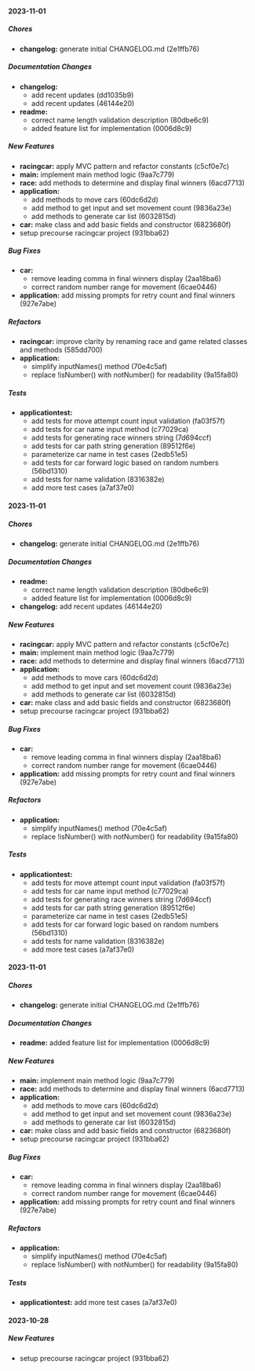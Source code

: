 #### 2023-11-01

##### Chores

* **changelog:**  generate initial CHANGELOG.md (2e1ffb76)

##### Documentation Changes

* **changelog:**
  *  add recent updates (dd1035b9)
  *  add recent updates (46144e20)
* **readme:**
  *  correct name length validation description (80dbe6c9)
  *  added feature list for implementation (0006d8c9)

##### New Features

* **racingcar:**  apply MVC pattern and refactor constants (c5cf0e7c)
* **main:**  implement main method logic (9aa7c779)
* **race:**  add methods to determine and display final winners (6acd7713)
* **application:**
  *  add methods to move cars (60dc6d2d)
  *  add method to get input and set movement count (9836a23e)
  *  add methods to generate car list (6032815d)
* **car:**  make class and add basic fields and constructor (6823680f)
*  setup precourse racingcar project (931bba62)

##### Bug Fixes

* **car:**
  *  remove leading comma in final winners display (2aa18ba6)
  *  correct random number range for movement (6cae0446)
* **application:**  add missing prompts for retry count and final winners (927e7abe)

##### Refactors

* **racingcar:**  improve clarity by renaming race and game related classes and methods (585dd700)
* **application:**
  *  simplify inputNames() method (70e4c5af)
  *  replace !isNumber() with notNumber() for readability (9a15fa80)

##### Tests

* **applicationtest:**
  *  add tests for move attempt count input validation (fa03f57f)
  *  add tests for car name input method (c77029ca)
  *  add tests for generating race winners string (7d694ccf)
  *  add tests for car path string generation (89512f6e)
  *  parameterize car name in test cases (2edb51e5)
  *  add tests for car forward logic based on random numbers (56bd1310)
  *  add tests for name validation (8316382e)
  *  add more test cases (a7af37e0)

#### 2023-11-01

##### Chores

* **changelog:**  generate initial CHANGELOG.md (2e1ffb76)

##### Documentation Changes

* **readme:**
  *  correct name length validation description (80dbe6c9)
  *  added feature list for implementation (0006d8c9)
* **changelog:**  add recent updates (46144e20)

##### New Features

* **racingcar:**  apply MVC pattern and refactor constants (c5cf0e7c)
* **main:**  implement main method logic (9aa7c779)
* **race:**  add methods to determine and display final winners (6acd7713)
* **application:**
  *  add methods to move cars (60dc6d2d)
  *  add method to get input and set movement count (9836a23e)
  *  add methods to generate car list (6032815d)
* **car:**  make class and add basic fields and constructor (6823680f)
*  setup precourse racingcar project (931bba62)

##### Bug Fixes

* **car:**
  *  remove leading comma in final winners display (2aa18ba6)
  *  correct random number range for movement (6cae0446)
* **application:**  add missing prompts for retry count and final winners (927e7abe)

##### Refactors

* **application:**
  *  simplify inputNames() method (70e4c5af)
  *  replace !isNumber() with notNumber() for readability (9a15fa80)

##### Tests

* **applicationtest:**
  *  add tests for move attempt count input validation (fa03f57f)
  *  add tests for car name input method (c77029ca)
  *  add tests for generating race winners string (7d694ccf)
  *  add tests for car path string generation (89512f6e)
  *  parameterize car name in test cases (2edb51e5)
  *  add tests for car forward logic based on random numbers (56bd1310)
  *  add tests for name validation (8316382e)
  *  add more test cases (a7af37e0)

#### 2023-11-01

##### Chores

* **changelog:**  generate initial CHANGELOG.md (2e1ffb76)

##### Documentation Changes

* **readme:**  added feature list for implementation (0006d8c9)

##### New Features

* **main:**  implement main method logic (9aa7c779)
* **race:**  add methods to determine and display final winners (6acd7713)
* **application:**
  *  add methods to move cars (60dc6d2d)
  *  add method to get input and set movement count (9836a23e)
  *  add methods to generate car list (6032815d)
* **car:**  make class and add basic fields and constructor (6823680f)
*  setup precourse racingcar project (931bba62)

##### Bug Fixes

* **car:**
  *  remove leading comma in final winners display (2aa18ba6)
  *  correct random number range for movement (6cae0446)
* **application:**  add missing prompts for retry count and final winners (927e7abe)

##### Refactors

* **application:**
  *  simplify inputNames() method (70e4c5af)
  *  replace !isNumber() with notNumber() for readability (9a15fa80)

##### Tests

* **applicationtest:**  add more test cases (a7af37e0)

#### 2023-10-28

##### New Features

*  setup precourse racingcar project (931bba62)

